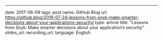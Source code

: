 ---
date: 2017-06-09
tags: post
name: GitHub Blog
url: https://github.blog/2019-07-24-lessons-from-snyk-make-smarter-decisions-about-your-applications-security/
type: article
title: "Lessons from Snyk: Make smarter decisions about your application’s security"
slides_url: 
recording_url: 
language: English
